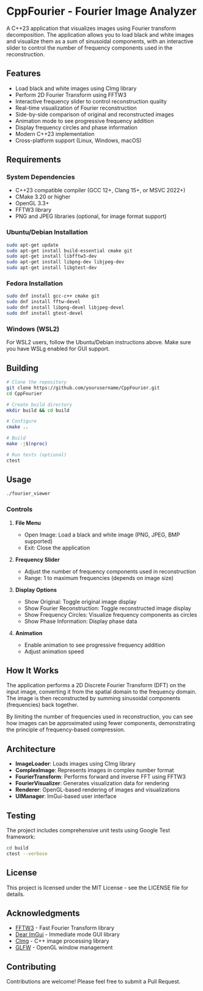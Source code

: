 # CppFourier - Fourier Image Analyzer

A C++23 application that visualizes images using Fourier transform decomposition. The application allows you to load black and white images and visualize them as a sum of sinusoidal components, with an interactive slider to control the number of frequency components used in the reconstruction.

## Features

- Load black and white images using CImg library
- Perform 2D Fourier Transform using FFTW3
- Interactive frequency slider to control reconstruction quality
- Real-time visualization of Fourier reconstruction
- Side-by-side comparison of original and reconstructed images
- Animation mode to see progressive frequency addition
- Display frequency circles and phase information
- Modern C++23 implementation
- Cross-platform support (Linux, Windows, macOS)

## Requirements

### System Dependencies

- C++23 compatible compiler (GCC 12+, Clang 15+, or MSVC 2022+)
- CMake 3.20 or higher
- OpenGL 3.3+
- FFTW3 library
- PNG and JPEG libraries (optional, for image format support)

### Ubuntu/Debian Installation

```bash
sudo apt-get update
sudo apt-get install build-essential cmake git
sudo apt-get install libfftw3-dev
sudo apt-get install libpng-dev libjpeg-dev
sudo apt-get install libgtest-dev
```

### Fedora Installation

```bash
sudo dnf install gcc-c++ cmake git
sudo dnf install fftw-devel
sudo dnf install libpng-devel libjpeg-devel
sudo dnf install gtest-devel
```

### Windows (WSL2)

For WSL2 users, follow the Ubuntu/Debian instructions above. Make sure you have WSLg enabled for GUI support.

## Building

```bash
# Clone the repository
git clone https://github.com/yourusername/CppFourier.git
cd CppFourier

# Create build directory
mkdir build && cd build

# Configure
cmake ..

# Build
make -j$(nproc)

# Run tests (optional)
ctest
```

## Usage

```bash
./fourier_viewer
```

### Controls

1. **File Menu**
   - Open Image: Load a black and white image (PNG, JPEG, BMP supported)
   - Exit: Close the application

2. **Frequency Slider**
   - Adjust the number of frequency components used in reconstruction
   - Range: 1 to maximum frequencies (depends on image size)

3. **Display Options**
   - Show Original: Toggle original image display
   - Show Fourier Reconstruction: Toggle reconstructed image display
   - Show Frequency Circles: Visualize frequency components as circles
   - Show Phase Information: Display phase data

4. **Animation**
   - Enable animation to see progressive frequency addition
   - Adjust animation speed

## How It Works

The application performs a 2D Discrete Fourier Transform (DFT) on the input image, converting it from the spatial domain to the frequency domain. The image is then reconstructed by summing sinusoidal components (frequencies) back together. 

By limiting the number of frequencies used in reconstruction, you can see how images can be approximated using fewer components, demonstrating the principle of frequency-based compression.

## Architecture

- **ImageLoader**: Loads images using CImg library
- **ComplexImage**: Represents images in complex number format
- **FourierTransform**: Performs forward and inverse FFT using FFTW3
- **FourierVisualizer**: Generates visualization data for rendering
- **Renderer**: OpenGL-based rendering of images and visualizations
- **UIManager**: ImGui-based user interface

## Testing

The project includes comprehensive unit tests using Google Test framework:

```bash
cd build
ctest --verbose
```

## License

This project is licensed under the MIT License - see the LICENSE file for details.

## Acknowledgments

- [FFTW3](http://www.fftw.org/) - Fast Fourier Transform library
- [Dear ImGui](https://github.com/ocornut/imgui) - Immediate mode GUI library
- [CImg](http://cimg.eu/) - C++ image processing library
- [GLFW](https://www.glfw.org/) - OpenGL window management

## Contributing

Contributions are welcome! Please feel free to submit a Pull Request.
